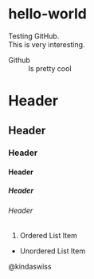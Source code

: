 # hello-world
Testing GitHub. 
<br>
This is very interesting.

<dl>
  <dt>Github</dt>
  <dd>Is pretty cool</dd>
</dl>

# Header
## Header
### Header
#### Header
##### Header
###### Header

1. Ordered List Item 

- Unordered List Item


@kindaswiss


